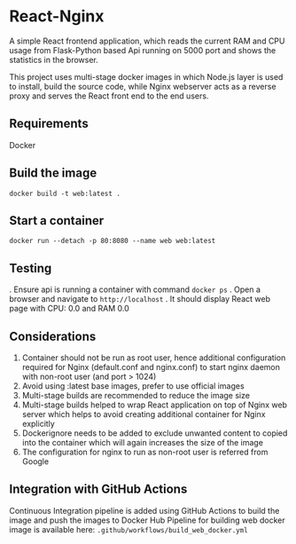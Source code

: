 # React-Nginx

A simple React frontend application, which reads the current RAM and CPU usage from Flask-Python based Api running on 5000 port and shows the statistics in the browser.

This project uses multi-stage docker images in which Node.js layer is used to install, build the source code, while Nginx webserver acts as a reverse proxy and serves the React front end to the end users.

## Requirements
Docker


## Build the image

```
docker build -t web:latest .
```

## Start a container

```
docker run --detach -p 80:8080 --name web web:latest
```

## Testing

. Ensure api is running a container with command `docker ps`
. Open a browser and navigate to `http://localhost`
. It should display React web page with CPU: 0.0 and RAM 0.0


## Considerations

1. Container should not be run as root user, hence additional configuration required for Nginx (default.conf and nginx.conf) to start nginx daemon with non-root user (and port > 1024)
2. Avoid using :latest base images, prefer to use official images
3. Multi-stage builds are recommended to reduce the image size
4. Multi-stage builds helped to wrap React application on top of Nginx web server which helps to avoid creating additional container for Nginx explicitly
5. Dockerignore needs to be added to exclude unwanted content to copied into the container which will again increases the size of the image
6. The configuration for nginx to run as non-root user is referred from Google


## Integration with GitHub Actions

Continuous Integration pipeline is added using GitHub Actions to build the image and push the images to Docker Hub
Pipeline for building web docker image is available here: `.github/workflows/build_web_docker.yml`